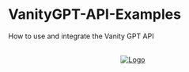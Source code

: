# VanityGPT-API-Examples
How to use and integrate the Vanity GPT API

<!-- PROJECT LOGO -->
<br />
<div align="center">
  <a href="https://github.com/Brooder-Tech/VanityGPT-API-Examples">
    <img src="https://cdn.brooder.tech/vgpt/logo.png" alt="Logo" \>
  </a>
</div>
